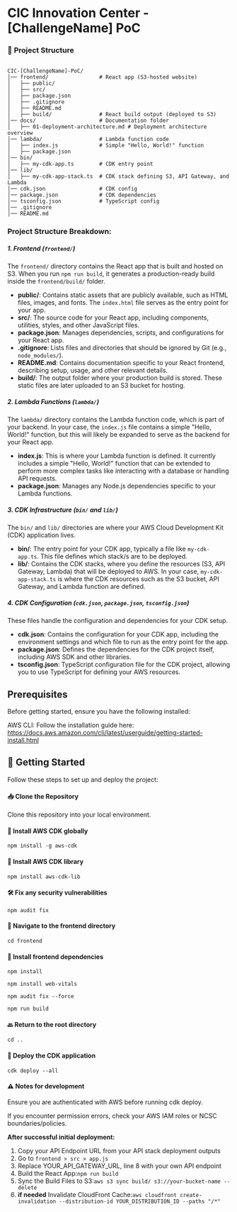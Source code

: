 # CIC Innovation Center - [ChallengeName] PoC

### 📁 **Project Structure**

```

CIC-[ChallengeName]-PoC/
│── frontend/                # React app (S3-hosted website)
│   ├── public/
│   ├── src/
│   ├── package.json
│   ├── .gitignore
│   ├── README.md
│   ├── build/               # React build output (deployed to S3)
│── docs/                    # Documentation folder
│   ├── 01-deployment-architecture.md # Deployment architecture overview
│── lambda/                  # Lambda function code
│   ├── index.js             # Simple "Hello, World!" function
│   ├── package.json
│── bin/
│   ├── my-cdk-app.ts        # CDK entry point
│── lib/
│   ├── my-cdk-app-stack.ts  # CDK stack defining S3, API Gateway, and Lambda
│── cdk.json                 # CDK config
│── package.json             # CDK dependencies
│── tsconfig.json            # TypeScript config
│── .gitignore
│── README.md

```

### **Project Structure Breakdown:**

##### 1. **Frontend (`frontend/`)**

The `frontend/` directory contains the React app that is built and hosted on S3. When you run `npm run build`, it generates a production-ready build inside the `frontend/build/` folder.

- **public/**: Contains static assets that are publicly available, such as HTML files, images, and fonts. The `index.html` file serves as the entry point for your app.
- **src/**: The source code for your React app, including components, utilities, styles, and other JavaScript files.
- **package.json**: Manages dependencies, scripts, and configurations for your React app.
- **.gitignore**: Lists files and directories that should be ignored by Git (e.g., `node_modules/`).
- **README.md**: Contains documentation specific to your React frontend, describing setup, usage, and other relevant details.
- **build/**: The output folder where your production build is stored. These static files are later uploaded to an S3 bucket for hosting.

##### 2. **Lambda Functions (`lambda/`)**

The `lambda/` directory contains the Lambda function code, which is part of your backend. In your case, the `index.js` file contains a simple "Hello, World!" function, but this will likely be expanded to serve as the backend for your React app.

- **index.js**: This is where your Lambda function is defined. It currently includes a simple "Hello, World!" function that can be extended to perform more complex tasks like interacting with a database or handling API requests.
- **package.json**: Manages any Node.js dependencies specific to your Lambda functions.

##### 3. **CDK Infrastructure (`bin/` and `lib/`)**

The `bin/` and `lib/` directories are where your AWS Cloud Development Kit (CDK) application lives.

- **bin/**: The entry point for your CDK app, typically a file like `my-cdk-app.ts`. This file defines which stack/s are to be deployed.
- **lib/**: Contains the CDK stacks, where you define the resources (S3, API Gateway, Lambda) that will be deployed to AWS. In your case, `my-cdk-app-stack.ts` is where the CDK resources such as the S3 bucket, API Gateway, and Lambda function are defined.

##### 4. **CDK Configuration (`cdk.json`, `package.json`, `tsconfig.json`)**

These files handle the configuration and dependencies for your CDK setup.

- **cdk.json**: Contains the configuration for your CDK app, including the environment settings and which file to run as the entry point for the app.
- **package.json**: Defines the dependencies for the CDK project itself, including AWS SDK and other libraries.
- **tsconfig.json**: TypeScript configuration file for the CDK project, allowing you to use TypeScript for defining your AWS resources.

## Prerequisites 

Before getting started, ensure you have the following installed:

AWS CLI: Follow the installation guide here: https://docs.aws.amazon.com/cli/latest/userguide/getting-started-install.html 



## 🚀 Getting Started

Follow these steps to set up and deploy the project:

#### 📥 Clone the Repository

Clone this repository into your local environment. 


#### 📌 Install AWS CDK globally

```
npm install -g aws-cdk
```

#### 📌 Install AWS CDK library

```
npm install aws-cdk-lib
```

#### 🛠 Fix any security vulnerabilities

```
npm audit fix
```

#### 📂 Navigate to the frontend directory

```
cd frontend
```

#### 📌 Install frontend dependencies
```
npm install
```
```
npm install web-vitals
```
```
npm audit fix --force
```
```
npm run build
```

#### 🔙 Return to the root directory

```
cd ..
```

#### 🚀 Deploy the CDK application

```
cdk deploy --all
```

#### ⚠️ Notes for development 

Ensure you are authenticated with AWS before running cdk deploy.

If you encounter permission errors, check your AWS IAM roles or NCSC boundaries/policies.

  **After successful initial deployment:**
  1. Copy your API Endpoint URL from your API stack deployment outputs
  2. Go to ```frontend > src > app.js```
  3. Replace YOUR_API_GATEWAY_URL, line 8 with your own API endpoint
  4. Build the React App:```npm run build```
  6. Sync the Build Files to S3:```aws s3 sync build/ s3://your-bucket-name --delete```
  7. **if needed** Invalidate CloudFront Cache:```aws cloudfront create-invalidation --distribution-id YOUR_DISTRIBUTION_ID --paths "/*"```









